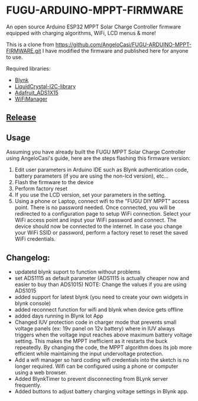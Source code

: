 # FUGU-ARDUINO-MPPT-FIRMWARE
An open source Arduino ESP32 MPPT Solar Charge Controller firmware equipped with charging algorithms, WiFi, LCD menus &amp; more!

This is a clone from https://github.com/AngeloCasi/FUGU-ARDUINO-MPPT-FIRMWARE.git
I have modified the firmware and published here for anyone to use.

Required libraries:

* [Blynk](https://github.com/blynkkk/blynk-library/releases/latest)
* [LiquidCrystal-I2C-library](https://github.com/fdebrabander/Arduino-LiquidCrystal-I2C-library)
* [Adafruit_ADS1X15](https://github.com/adafruit/Adafruit_ADS1X15)
* [WiFiManager](https://github.com/tzapu/WiFiManager)

## [Release](https://github.com/Superhuski/FUGU-ARDUINO-MPPT-FIRMWARE/releases)

## Usage
Assuming you have already built the FUGU MPPT Solar Charge Controller using AngeloCasi's guide, here are the steps flashing this firmware version:
1. Edit user parameters in Arduino IDE such as Blynk authentication code, battery parameters (if you are using the non-lcd version), etc...
2. Flash the firmware to the device
3. Perform factory reset
4. If you use the LCD version, set your parameters in the setting.
5. Using a phone or Laptop, connect wifi to the "FUGU DIY MPPT" access point. There is no password needed. Once connected, you will be redirected to a configuration page to setup WiFi connection. Select your WiFi access point and input your WiFi password and connect. The device should now be connected to the internet. In case you change your WiFi SSID or password, perform a factory reset to reset the saved WiFi credentials.

## Changelog:

* updatetd blynk suport to function without problems
* set ADS1115 as default parameter (ADS1115 is actually cheaper now and easier to buy than ADS1015) NOTE: Change the values if you are using ADS1015
* added support for latest blynk (you need to create your own widgets in blynk console)
* added reconnect function for wifi and blynk when device gets offline
* added days running in Blynk Iot App
* Changed IUV protection code in charger mode that prevents small voltage panels (ex: 19v panel on 12v battery) where in IUV always triggers when the voltage input reaches above maximum battery voltage setting. This makes the MPPT inefficient as it restarts the buck repeatedly. By changing the code, the MPPT algorithm does its job more efficient while maintaining the input undervoltage protection.
* Add a wifi manager so hard coding wifi credentials into the sketch is no longer required. Wifi can be configured using a phone or computer using a web browser.
* Added BlynkTimer to prevent disconnecting from BLynk server frequently.
* Added buttons to adjust battery charging voltage settings in Blynk app.
